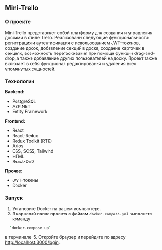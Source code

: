 ## Mini-Trello

### О проекте

Mini-Trello представляет собой платформу для создания и управления досками в стиле Trello. Реализованы следующие функциональности: регистрация и аутентификация с использованием JWT-токенов, создание досок, добавление секций в доски, создание карточек в секциях, возможность перетаскивания при помощи функции drag-and-drop, а также добавление других пользователей на доску. Проект также включает в себя функционал редактирования и удаления всех упомянутых сущностей.

### Технологии

**Backend:**
- PostgreSQL
- ASP.NET
- Entity Framework

**Frontend:**
- React
- React-Redux
- Redux Toolkit (RTK)
- Axios
- CSS, SCSS, Tailwind
- HTML
- React-DnD

**Прочее:**
- JWT-токены
- Docker

### Запуск

1. Установите Docker на вашем компьютере.
2. В корневой папке проекта с файлом `docker-compose.yml` выполните команду
  ```bash
    `docker-compose up` 
  ```
в терминале.
5. Откройте браузер и перейдите по адресу [http://localhost:3000/login](http://localhost:3000/login).
